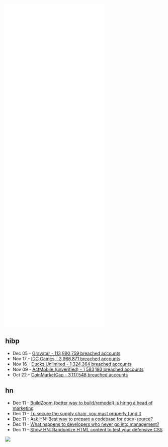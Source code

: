 ![Metrics](https://raw.githubusercontent.com/phixion/phixion/master/metrics.svg)

## hibp

<!--
for https://github.com/phixion/phixion/blob/main/.github/workflows/feeds.yml
-->
<!--START_SECTION:haveibeenpwnd-->
- Dec 05 - [Gravatar - 113,990,759 breached accounts](https://haveibeenpwned.com/PwnedWebsites#Gravatar)
- Nov 17 - [IDC Games - 3,966,871 breached accounts](https://haveibeenpwned.com/PwnedWebsites#IDCGames)
- Nov 16 - [Ducks Unlimited - 1,324,364 breached accounts](https://haveibeenpwned.com/PwnedWebsites#DucksUnlimited)
- Nov 09 - [ActMobile (unverified) - 1,583,193 breached accounts](https://haveibeenpwned.com/PwnedWebsites#ActMobile)
- Oct 22 - [CoinMarketCap - 3,117,548 breached accounts](https://haveibeenpwned.com/PwnedWebsites#CoinMarketCap)
<!--END_SECTION:haveibeenpwnd-->

## hn

<!--
for https://github.com/phixion/phixion/blob/main/.github/workflows/feeds.yml
-->
<!--START_SECTION:hn-->
- Dec 11 - [BuildZoom (better way to build/remodel) is hiring a head of marketing](https://jobs.lever.co/buildzoom)
- Dec 11 - [To secure the supply chain, you must properly fund it](https://ariadne.space/2021/12/11/to-secure-the-supply-chain-you-must-properly-fund-it/)
- Dec 11 - [Ask HN: Best way to prepare a codebase for open-source?](https://news.ycombinator.com/item?id=29519754)
- Dec 11 - [What happens to developers who never go into management?](https://www.wbscodingschool.com/what-happens-devs-never-management/)
- Dec 11 - [Show HN: Randomize HTML content to test your defensive CSS](https://cleartax.github.io/html-mocker/)
<!--END_SECTION:hn-->

<!--
for https://yhype.me
-->
![](https://hit.yhype.me/github/profile?user_id=13013670)
